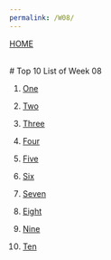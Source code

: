```yaml
---
permalink: /W08/
---
```

[HOME](../)

<br>
# Top 10 List of Week 08

1. [One](https://en.wikipedia.org/wiki/1)<br>


2. [Two](https://en.wikipedia.org/wiki/2)<br>


3. [Three](https://en.wikipedia.org/wiki/3)<br>


4. [Four](https://en.wikipedia.org/wiki/4)<br>


5. [Five](https://en.wikipedia.org/wiki/5)<br>


6. [Six](https://en.wikipedia.org/wiki/6)<br>


7. [Seven](https://en.wikipedia.org/wiki/7)<br>


8. [Eight](https://en.wikipedia.org/wiki/8)<br>


9. [Nine](https://en.wikipedia.org/wiki/9)<br>


10. [Ten](https://en.wikipedia.org/wiki/10)<br>

